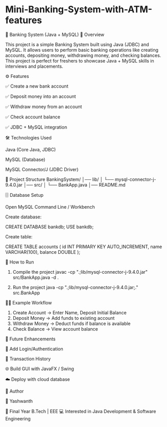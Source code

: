 # Mini-Banking-System-with-ATM-features

🏦 Banking System (Java + MySQL)
📌 Overview

This project is a simple Banking System built using Java (JDBC) and MySQL.
It allows users to perform basic banking operations like creating accounts, depositing money, withdrawing money, and checking balances.
This project is perfect for freshers to showcase Java + MySQL skills in interviews and placements.

⚙️ Features

✅ Create a new bank account

✅ Deposit money into an account

✅ Withdraw money from an account

✅ Check account balance

✅ JDBC + MySQL integration

🛠️ Technologies Used

Java (Core Java, JDBC)

MySQL (Database)

MySQL Connector/J (JDBC Driver)

📂 Project Structure
BankingSystem/
│── lib/
│   └── mysql-connector-j-9.4.0.jar
│── src/
│   └── BankApp.java
│── README.md

🗄️ Database Setup

Open MySQL Command Line / Workbench

Create database:

CREATE DATABASE bankdb;
USE bankdb;


Create table:

CREATE TABLE accounts (
    id INT PRIMARY KEY AUTO_INCREMENT,
    name VARCHAR(100),
    balance DOUBLE
);

🚀 How to Run
1. Compile the project
javac -cp ".;lib/mysql-connector-j-9.4.0.jar" src/BankApp.java -d .

2. Run the project
java -cp ".;lib/mysql-connector-j-9.4.0.jar;." src.BankApp

🧑‍💻 Example Workflow
1. Create Account → Enter Name, Deposit Initial Balance  
2. Deposit Money → Add funds to existing account  
3. Withdraw Money → Deduct funds if balance is available  
4. Check Balance → View account balance  

📌 Future Enhancements

🔑 Add Login/Authentication

📜 Transaction History

🌐 Build GUI with JavaFX / Swing

☁️ Deploy with cloud database

🙌 Author

👤 Yashwanth

📌 Final Year B.Tech | EEE
💻 Interested in Java Development & Software Engineering
